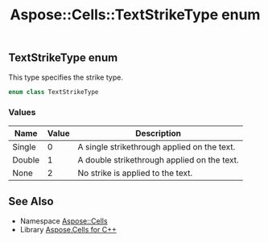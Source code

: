 ﻿---
title: Aspose::Cells::TextStrikeType enum
linktitle: TextStrikeType
second_title: Aspose.Cells for C++ API Reference
description: 'Aspose::Cells::TextStrikeType enum. This type specifies the strike type in C++.'
type: docs
weight: 25500
url: /cpp/aspose.cells/textstriketype/
---
## TextStrikeType enum


This type specifies the strike type.

```cpp
enum class TextStrikeType
```

### Values

| Name | Value | Description |
| --- | --- | --- |
| Single | 0 | A single strikethrough applied on the text. |
| Double | 1 | A double strikethrough applied on the text. |
| None | 2 | No strike is applied to the text. |

## See Also

* Namespace [Aspose::Cells](../)
* Library [Aspose.Cells for C++](../../)
